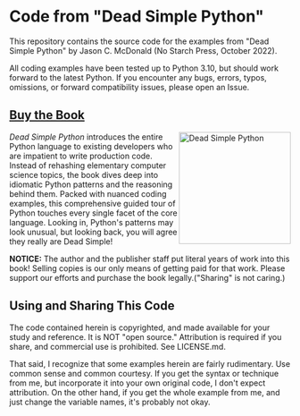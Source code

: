 # Code from "Dead Simple Python"

This repository contains the source code for the examples from
"Dead Simple Python" by Jason C. McDonald (No Starch Press, October 2022).

All coding examples have been tested up to Python 3.10, but should work forward to the latest Python. If you encounter any bugs, errors, typos, omissions, or forward compatibility issues, please open an Issue.

## [Buy the Book](https://nostarch.com/dead-simple-python)

<img src=https://nostarch.com/sites/default/files/styles/uc_product_full/public/dead-simple-python_front.png alt="Dead Simple Python" width=200px align=right />

*Dead Simple Python* introduces the entire Python language to existing developers who are impatient to write production code. Instead of rehashing elementary computer science topics, the book dives deep into idiomatic Python patterns and the reasoning behind them. Packed with nuanced coding examples, this comprehensive guided tour of Python touches every single facet of the core language. Looking in, Python's patterns may look unusual, but looking back, you will agree they really are Dead Simple!

**NOTICE:** The author and the publisher staff put literal years of work into this book! Selling copies is our only means of getting paid for that work. Please support our efforts and purchase the book legally.("Sharing" is not caring.)

## Using and Sharing This Code

The code contained herein is copyrighted, and made available for your study and
reference. It is NOT "open source." Attribution is required if you share, and
commercial use is prohibited. See LICENSE.md.

That said, I recognize that some examples herein are fairly rudimentary. Use
common sense and common courtesy. If you get the syntax or technique from me,
but incorporate it into your own original code, I don't expect attribution.
On the other hand, if you get the whole example from me, and just
change the variable names, it's probably not okay.
